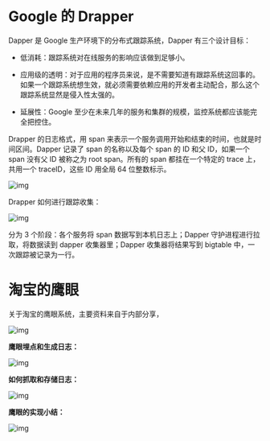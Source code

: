# Google 的 Drapper

Dapper 是 Google 生产环境下的分布式跟踪系统，Dapper 有三个设计目标：

- 低消耗：跟踪系统对在线服务的影响应该做到足够小。

- 应用级的透明：对于应用的程序员来说，是不需要知道有跟踪系统这回事的。如果一个跟踪系统想生效，就必须需要依赖应用的开发者主动配合，那么这个跟踪系统显然是侵入性太强的。

- 延展性：Google 至少在未来几年的服务和集群的规模，监控系统都应该能完全把控住。

Drapper 的日志格式，用 span 来表示一个服务调用开始和结束的时间，也就是时间区间。Dapper 记录了 span 的名称以及每个 span 的 ID 和父 ID，如果一个 span 没有父 ID 被称之为 root span。所有的 span 都挂在一个特定的 trace 上，共用一个 traceID，这些 ID 用全局 64 位整数标示。

![img](http://images2015.cnblogs.com/blog/524341/201607/524341-20160727205757028-1834051813.png)

Drapper 如何进行跟踪收集：

![img](http://images2015.cnblogs.com/blog/524341/201607/524341-20160727205905106-1823480632.png)

分为 3 个阶段：各个服务将 span 数据写到本机日志上；Dapper 守护进程进行拉取，将数据读到 dapper 收集器里；Dapper 收集器将结果写到 bigtable 中，一次跟踪被记录为一行。

# 淘宝的鹰眼

关于淘宝的鹰眼系统，主要资料来自于内部分享，

![img](http://images2015.cnblogs.com/blog/524341/201607/524341-20160727210517138-692387667.png)

**鹰眼埋点和生成日志：**

![img](http://images2015.cnblogs.com/blog/524341/201607/524341-20160727210533872-2045138414.png)

**如何抓取和存储日志：**

![img](http://images2015.cnblogs.com/blog/524341/201607/524341-20160727210542216-2111202319.png)

**鹰眼的实现小结：**

![img](http://images2015.cnblogs.com/blog/524341/201607/524341-20160727210551513-1147617933.png)

